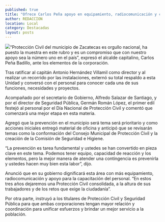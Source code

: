 ```yaml
---
published: true
title: "Ofrece Carlos Peña apoyo en equipamiento, radiocomunicación y capacitación para Protección Civil"
author: REDACCION
location: Local
category: Destacadas
layout: posts
---
```


![](http://i.imgur.com/Oz7i4fhm.jpg)“Protección Civil del municipio de Zacatecas es orgullo nacional, ha puesto la muestra en este rubro y es un compromiso que con nuestro apoyo sea la número uno en el país”, expresó el alcalde capitalino, Carlos Peña Badillo, ante los elementos de la corporación.

Tras ratificar al capitán Antonio Hernández Villamil como director y al realizar un recorrido por las instalaciones, externó su total respaldo a esta Unidad y conversó con el personal para conocer cada una de sus funciones, necesidades y proyectos.

Acompañado por el secretario de Gobierno, Alfredo Salazar de Santiago, y por el director de Seguridad Pública, Germán Román López, el primer edil festejó al personal por el Día Nacional de Protección Civil y comentó que comenzará una mejor etapa en esta materia.

Agregó que la prevención en el municipio será tema será prioritario y como acciones iniciales entregó material de oficina y anticipó que se revisarán temas como la conformación del Consejo Municipal de Protección Civil y la creación de la Comisión de Seguridad e Higiene.  

“La prevención es tarea fundamental y ustedes se han convertido en pieza clave en este tema.  Podemos tener equipo, capacidad de reacción y los elementos, pero la mejor manera de atender una contingencia es prevenirla y ustedes hacen muy bien esta labor”, dijo.

Anunció que en su gobierno dignificará esta área con más equipamiento, radiocomunicación y apoyo para la capacitación del personal. “En estos tres años dejaremos una Protección Civil consolidada, a la altura de sus trabajadores y de los retos que exige la ciudadanía”.

Por otra parte, instruyó a los titulares de Protección Civil y Seguridad Pública para que ambas corporaciones tengan mayor relación y coordinación para unificar esfuerzos y brindar un mejor servicio a la población.
